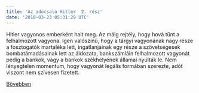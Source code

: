 ```yaml
---
title: 'Az adócsaló Hitler  2. rész'
date: '2018-03-23 05:31:29 UTC'
---
```


Hitler vagyonos emberként halt meg. Az máig rejtély, hogy hová tűnt a felhalmozott vagyona. Igen valószínű, hogy a tárgyi vagyonának nagy része a fosztogatók martaléka lett, ingatlanjainak egy része a szövetségesek bombatámadásainak lett az áldozata, bankszámláin felhalmozott vagyonát pedig a bankok, vagy a bankok székhelyének államai nyúlták le. Nem lényegtelen momentum, hogy vagyonát legális formában szerezte, adót viszont nem szívesen fizetett.


[Bővebben](http://ift.tt/2pzZxaG)
